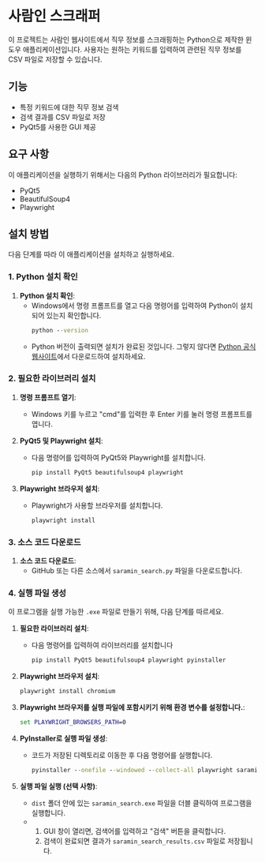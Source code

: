 






# 사람인 스크래퍼

이 프로젝트는 사람인 웹사이트에서 직무 정보를 스크래핑하는 Python으로 제작한 윈도우 애플리케이션입니다. 사용자는 원하는 키워드를 입력하여 관련된 직무 정보를 CSV 파일로 저장할 수 있습니다.

## 기능
- 특정 키워드에 대한 직무 정보 검색
- 검색 결과를 CSV 파일로 저장
- PyQt5를 사용한 GUI 제공

## 요구 사항

이 애플리케이션을 실행하기 위해서는 다음의 Python 라이브러리가 필요합니다:

- PyQt5
- BeautifulSoup4
- Playwright

## 설치 방법

다음 단계를 따라 이 애플리케이션을 설치하고 실행하세요.

### 1. Python 설치 확인

1. **Python 설치 확인**:
   - Windows에서 명령 프롬프트를 열고 다음 명령어를 입력하여 Python이 설치되어 있는지 확인합니다.
     ```cmd
     python --version
     ```
   - Python 버전이 출력되면 설치가 완료된 것입니다. 그렇지 않다면 [Python 공식 웹사이트](https://www.python.org/downloads/)에서 다운로드하여 설치하세요.

### 2. 필요한 라이브러리 설치

1. **명령 프롬프트 열기**:
   - Windows 키를 누르고 "cmd"를 입력한 후 Enter 키를 눌러 명령 프롬프트를 엽니다.

2. **PyQt5 및 Playwright 설치**:
   - 다음 명령어를 입력하여 PyQt5와 Playwright를 설치합니다.
     ```cmd
     pip install PyQt5 beautifulsoup4 playwright
     ```

3. **Playwright 브라우저 설치**:
   - Playwright가 사용할 브라우저를 설치합니다.
     ```cmd
     playwright install
     ```

### 3. 소스 코드 다운로드

1. **소스 코드 다운로드**:
   - GitHub 또는 다른 소스에서 `saramin_search.py` 파일을 다운로드합니다.

### 4. 실행 파일 생성

이 프로그램을 실행 가능한 `.exe` 파일로 만들기 위해, 다음 단계를 따르세요.

1. **필요한 라이브러리 설치**:
   - 다음 명령어를 입력하여 라이브러리를 설치합니다
     ```cmd
     pip install PyQt5 beautifulsoup4 playwright pyinstaller
     ```

2. **Playwright 브라우저 설치**:
     ```cmd
     playwright install chromium
     ```
3. **Playwright 브라우저를 실행 파일에 포함시키기 위해 환경 변수를 설정합니다.**:
     ```cmd
     set PLAYWRIGHT_BROWSERS_PATH=0
     ```
4. **PyInstaller로 실행 파일 생성**:
   - 코드가 저장된 디렉토리로 이동한 후 다음 명령어를 실행합니다.
     ```cmd
     pyinstaller --onefile --windowed --collect-all playwright saramin_search.py
     ```
5. **실행 파일 실행 (선택 사항)**:
   - `dist` 폴더 안에 있는 `saramin_search.exe` 파일을 더블 클릭하여 프로그램을 실행합니다.
   - 1. GUI 창이 열리면, 검색어를 입력하고 "검색" 버튼을 클릭합니다.
     2. 검색이 완료되면 결과가 `saramin_search_results.csv` 파일로 저장됩니다.




  
